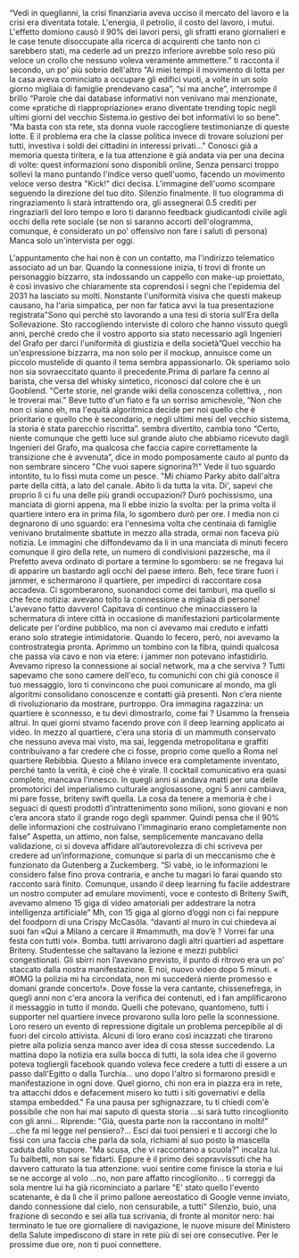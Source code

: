 “Vedi in queglianni, la crisi finanziaria aveva ucciso il mercato del lavoro e la crisi era diventata totale. L'energia, il petrolio, il costo del lavoro, i mutui. L'effetto domiono causò il 90% dei lavori  persi, gli sfratti erano giornalieri e le case tenute disoccupate alla ricerca di acquirenti che tanto non ci sarebbero stati, ma cederle ad un prezzo inferiore avrebbe solo reso più veloce un crollo che nessuno voleva veramente ammettere.” ti racconta il secondo, un po' più sobrio dell'altro “Ai miei tempi il movimento di lotta per la casa aveva cominciato a occupare gli edifici vuoti, a volte in un solo giorno migliaia di famiglie prendevano casa”, “si ma anche”, interrompe il brillo “Parole che dai database informativi non venivano mai menzionate, come «pratiche di riappropriazione» erano diventate trending topic negli ultimi giorni del vecchio Sistema.io gestivo dei bot informativi lo so bene”. “Ma basta con sta rete, sta donna vuole raccogliere testimonianze di queste lotte. E il problema era che la classe politica invece di trovare soluzioni per tutti, investiva i soldi dei cittadini in interessi privati..." Conosci già a memoria questa tiritera, e la  tua attenzione è già andata via per una decina di volte: quest informazioni sono disponibli online, Senza pensarci
troppo sollevi la mano puntando l'indice verso quell'uomo, facendo un movimento veloce verso destra "Kick!" dici decisa. L'immagine dell'uomo scompare seguendo la direzione del tuo dito. Silenzio finalmente. Il tuo ologramma di ringraziamento li starà intrattendo ora, gli assegnerai 0.5 crediti per ringraziarli del loro tempo e loro ti daranno feedback giudicantodi civile agli occhi della rete sociale (se non si saranno accorti dell'ologramma, comunque, è considerato un po' offensivo non fare i saluti di persona) Manca solo un'intervista per oggi.

L'appuntamento che hai non è con un contatto, ma l'indirizzo telematico associato ad un bar. Quando la connessione inizia, ti  trovi di fronte un personaggio bizzarro, sta indossando un cappello con make-up proiettato, è così invasivo che chiaramente sta coprendosi i segni che l'epidemia del 2031 ha lasciato su molti. Nonstante l'uniformità visiva che questi makeup causano, ha l'aria simpatica, per non far fatica avvi la tua presentazione registrata"Sono qui perchè sto lavorando a una tesi di storia sull'Era della Sollevazione. Sto raccogliendo interviste di coloro che hanno vissuto quegli anni, perché credo che il vostro apporto sia stato necessario agli Ingenieri del Grafo per darci l'uniformità di giustizia e della società”Quel
vecchio ha un'espressione bizzarra, ma non solo per il mockup, annuisce come un piccolo mustelide di quanto il tema sembra appassionarlo. Ok speriamo solo non sia sovraeccitato quanto il precedente.Prima di parlare fa cenno al barista, che versa del whisky sintetico, riconosci dal colore che è un Gooblend. "Certe storie, nel grande wiki della conoscenza collettiva, , non le troverai mai." Beve tutto d'un fiato e fa un sorriso amichevole, “Non che non ci siano eh, ma l'equità algoritmica decide per noi quello che è prioritario e quello che è secondario, e negli ultimi mesi del vecchio sistema, la storia è stata parecchio riscritta”. sembra divertito, cambia tono “Certo, niente comunque che getti luce sul grande aiuto che abbiamo ricevuto dagli Ingenieri del Grafo, ma qualcosa che faccia capire correttamente la transizione che è avvenuta”, dice in modo pomposamente cauto al punto da non sembrare sincero "Che vuoi sapere signorina?!" Vede il tuo sguardo intontito, tu lo fissi muta come un pesce. "Mi chiamo Parky abito dall'altra parte della città, a lato del canale. Abito li da tutta la vita. Di', sapevi che proprio lì ci fu una delle più grandi occupazioni? Durò pochissismo, una manciata di giorni appena, ma lì ebbe inizio la svolta: per la prima volta il quartiere intero era in prima fila, lo sgombero durò per ore. I media non ci degnarono di uno sguardo: era l'ennesima volta che centinaia di famiglie venivano brutalmente sbattute in mezzo alla strada, ormai non faceva più notizia. Le immagini che diffondevamo da li in una manciata di minuti fecero comunque il giro della rete, un numero di condivisioni pazzesche, ma il Prefetto aveva ordinato di portare a termine lo sgombero: se ne fregava lui di apparire un bastardo agli occhi del paese intero. Beh, fece tirare fuori i jammer, e schermarono il quartiere, per impedirci di raccontare cosa accadeva. Ci sgomberarono, suonandoci come dei tamburi, ma quello si che fece notizia: avevano tolto la connessione a migliaia di persone! L'avevano fatto davvero! Capitava di continuo che minacciassero la schermatura di intere città in occasione di manifestazioni particolarmente delicate per l'ordine pubblico, ma non ci avevamo mai creduto e infatti erano solo strategie intimidatorie. Quando lo fecero, però, noi avevamo la controstrategia pronta. Aprimmo un tombino con la fibra, quindi qualcosa che passa via cavo e non via etere: i jammer non potevano infastidirlo. Avevamo ripreso la connessione ai social network, ma a che serviva ? Tutti sapevamo che sono camere dell'eco, tu comunichi con chi già conosce il tuo messaggio, loro ti convincono che puoi comunicare al mondo, ma gli algoritmi consolidano conoscenze e contatti già presenti. Non c’era niente di rivoluzionario da mostrare, purtroppo. Ora immagina ragazzina: un quartiere è sconnesso, e tu devi dimostrarlo, come fai ? Usammo la frenseia altrui. In quei giorni stvamo facendo prove con il deep learning applicato ai video. In mezzo al quartiere, c'era una storia di un mammuth conservato che nessuno aveva mai visto, ma sai, leggenda metropolitana e graffiti contribuivano a far credere che ci fosse, proprio come quello a Roma nel quartiere Rebibbia. Questo a Milano invece era completamente inventato, perché tanto la verità, è cioè che è virale. Il cocktail comunicativo era quasi completo, mancava l’innesco. In quegli anni si andava matti per una delle promotorici del imperialismo culturale anglosassone, ogni 5 anni cambiava, mi pare fosse, briteny swift quella. La cosa da tenere a memoria è che i seguaci di questi prodotti d’intrattenimento sono milioni, sono giovani e non c’era ancora stato il grande rogo degli spammer. Quindi pensa che il 90% delle informazioni che costruivano l’immaginario erano completamente non false” Aspetta, un attimo, non false, semplicemente mancavano della validazione, ci si doveva affidare all’autorevolezza di chi scriveva per credere ad un’informazione, comunque si parla di un meccanismo che è funzionato da Gutenberg a Zuckemberg. “Sì vabè, io le informazioni le considero false fino prova contraria, e anche tu magari lo farai quando sto racconto sarà finito. Comunque, usando il deep learning fu facile addestrare un nostro computer ad emulare movimenti, voce e contesto di Briteny Swift, avevamo almeno 15 giga di video amatoriali per addestrare la notra intelligenza artificiale” Mh, con 15 giga al giorno d’oggi non ci fai neppure del foodporn di una Crispy McCasöla. “davanti al muro in cui chiedeva ai suoi fan «Qui a Milano a cercare il #mammuth, ma dov’è ? Vorrei far una festa con tutti voi». Bomba. tutti arrivarono dagli altri quartieri ad aspettare Briteny. Studentesse che saltavano la lezione e mezzi pubblici congestionati. Gli sbirri non l’avevano previsto, il punto di ritrovo era un po’ staccato dalla nostra manifestazione. E noi, nuovo video dopo 5 minuti. « #OMG la polizia mi ha circondata, non mi succederà niente promesso e domani grande concerto!». Dove fosse la vera cantante, chissenefrega, in quegli anni non c'era ancora la verifica dei contenuti, ed i fan amplificarono il messaggio in tutto il mondo. Quelli che potevano, quantomeno, tutti i supporter nel quartiere invece provarono sulla loro pelle la sconnessione. Loro resero un evento di repressione digitale un problema percepibile al di fuori del circolo attivista. Alcuni di loro erano così incazzati che tirarono pietre alla polizia senza manco aver idea di cosa stesse succedendo. La mattina dopo la notizia era sulla bocca di tutti, la sola idea che il governo poteva togliergli facebook quando voleva fece credere a tutti di essere a un passo dall'Egitto o dalla Turchia... uno dopo l'altro si formarono presidi e manifestazione in ogni dove. Quel giorno, chi non era in piazza era in rete, tra attacchi ddos e defacement misero ko tutti i siti governativi e della stampa embedded." Fa una pausa per sghignazzare, tu ti chiedi com'è possibile che non hai mai saputo di questa storia ...si sarà tutto rincoglionito con gli anni... Riprende: "Già, questa parte non la raccontano in molti!" ...che fa mi legge nel pensiero?... Esci dai tuoi pensieri e ti accorgi che lo fissi con una faccia che parla da sola, richiami al suo posto la mascella caduta dallo stupore. "Ma scusa, che vi raccontano a scuola?" incalza lui. Tu balbetti, non sai se fidarti. Eppure è il primo dei sopravvissuti che ha davvero catturato la tua attenzione: vuoi sentire come finisce la storia e lui se ne accorge al volo ...no, non pare affatto rincoglionito... ti correggi da sola mentre lui ha già ricominciato a parlare "E' stato quello l'evento scatenante, è da lì che il primo pallone aereostatico di Google venne inviato, dando connessione dal cielo, non censurabile, a tutti" Silenzio, buio, una frazione di secondo e sei alla tua scrivania, di fronte al monitor nero: hai terminato le tue ore giornaliere di navigazione, le nuove misure del Ministero della Salute impediscono di stare in rete più di sei ore consecutive. Per le prossime due ore, non ti puoi connettere.

